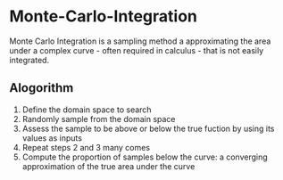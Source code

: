# Monte-Carlo-Integration


Monte Carlo Integration is a sampling method a approximating the area under a complex curve - often required in calculus - that is not easily integrated.

## Alogorithm
 1. Define the domain space to search
 2. Randomly sample from the domain space
 3. Assess the sample to be above or below the true fuction by using its values as inputs
 4. Repeat steps 2 and 3 many comes
 4. Compute the proportion of samples below the curve: a converging approximation of the true area under the curve

